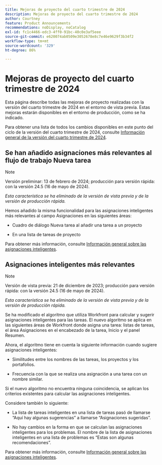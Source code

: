 ```yaml
---
title: Mejoras de proyecto del cuarto trimestre de 2024
description: Mejoras de proyecto del cuarto trimestre de 2024
author: Courtney
feature: Product Announcements
recommendations: noDisplay, noCatalog
exl-id: fc1c4466-edc3-4ff0-91bc-40c0e3af5eee
source-git-commit: e620074ab0509e3052678e8c7e46e9629f3b34f2
workflow-type: tm+mt
source-wordcount: '329'
ht-degree: 86%

---
```


# Mejoras de proyecto del cuarto trimestre de 2024

Esta página describe todas las mejoras de proyecto realizadas con la versión del cuarto trimestre de 2024 en el entorno de vista previa. Estas mejoras estarán disponibles en el entorno de producción, como se ha indicado.

Para obtener una lista de todos los cambios disponibles en este punto del ciclo de la versión del cuarto trimestre de 2024, consulte [Información general de la versión del cuarto trimestre de 2024](/help/quicksilver/product-announcements/product-releases/24-q4-release-activity/24-q4-release-overview.md).

## Se han añadido asignaciones más relevantes al flujo de trabajo Nueva tarea

>[!NOTE]
>
>Versión preliminar: 13 de febrero de 2024; producción para versión rápida: con la versión 24.5 (16 de mayo de 2024).
>
>_Esta característica se ha eliminado de la versión de vista previa y de la versión de producción rápida._

Hemos añadido la misma funcionalidad para las asignaciones inteligentes más relevantes al campo Asignaciones en las siguientes áreas:

* Cuadro de diálogo Nueva tarea al añadir una tarea a un proyecto

* En una lista de tareas de proyecto

Para obtener más información, consulte [Información general sobre las asignaciones inteligentes](/help/quicksilver/manage-work/tasks/assign-tasks/smart-assignments.md).

## Asignaciones inteligentes más relevantes

>[!NOTE]
>
>Versión de vista previa: 21 de diciembre de 2023; producción para versión rápida: con la versión 24.5 (16 de mayo de 2024).
>
>_Esta característica se ha eliminado de la versión de vista previa y de la versión de producción rápida._

Se ha modificado el algoritmo que utiliza Workfront para calcular y sugerir asignaciones inteligentes para las tareas. El nuevo algoritmo se aplica en las siguientes áreas de Workfront donde asigna una tarea: listas de tareas, el área Asignaciones en el encabezado de la tarea, Inicio y el panel Resumen.

Ahora, el algoritmo tiene en cuenta la siguiente información cuando sugiere asignaciones inteligentes:

* Similitudes entre los nombres de las tareas, los proyectos y los portafolios.

* Frecuencia con la que se realiza una asignación a una tarea con un nombre similar.

Si el nuevo algoritmo no encuentra ninguna coincidencia, se aplican los criterios existentes para calcular las asignaciones inteligentes.

Considere también lo siguiente:

* La lista de tareas inteligentes en una lista de tareas pasó de llamarse “Aquí hay algunas sugerencias” a llamarse “Asignaciones sugeridas”. 

* No hay cambios en la forma en que se calculan las asignaciones inteligentes para los problemas. El nombre de la lista de asignaciones inteligentes en una lista de problemas es “Estas son algunas recomendaciones”.

Para obtener más información, consulte [Información general sobre las asignaciones inteligentes](/help/quicksilver/manage-work/tasks/assign-tasks/smart-assignments.md).
